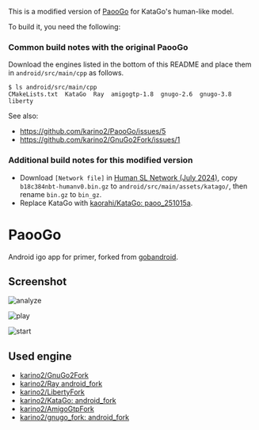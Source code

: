 This is a modified version of [PaooGo](https://github.com/karino2/PaooGo) for KataGo's human-like model.

To build it, you need the following:

### Common build notes with the original PaooGo

Download the engines listed in the bottom of this README and place them in `android/src/main/cpp` as follows.

```
$ ls android/src/main/cpp
CMakeLists.txt  KataGo  Ray  amigogtp-1.8  gnugo-2.6  gnugo-3.8  liberty
```

See also:

- https://github.com/karino2/PaooGo/issues/5
- https://github.com/karino2/GnuGo2Fork/issues/1

### Additional build notes for this modified version

- Download `[Network file]` in [Human SL Network (July 2024)](https://katagotraining.org/extra_networks/), copy `b18c384nbt-humanv0.bin.gz` to `android/src/main/assets/katago/`, then rename `bin.gz` to `bin_gz`.
- Replace KataGo with [kaorahi/KataGo: paoo_251015a](https://github.com/kaorahi/KataGo/tree/paoo_251015a).

# PaooGo

Android igo app for primer, forked from [gobandroid](https://github.com/ligi/gobandroid).

## Screenshot

![analyze](promo/screenshot_en/analyze.png)

![play](promo/screenshot_en/play.png)

![start](promo/screenshot_en/start.png)

## Used engine

- [karino2/GnuGo2Fork](https://github.com/karino2/GnuGo2Fork)
- [karino2/Ray android_fork](https://github.com/karino2/Ray/tree/android_fork)
- [karino2/LibertyFork](https://github.com/karino2/LibertyFork)
- [karino2/KataGo: android_fork](https://github.com/karino2/KataGo)
- [karino2/AmigoGtpFork](https://github.com/karino2/AmigoGtpFork)
- [karino2/gnugo_fork: android_fork](https://github.com/karino2/gnugo_fork)
